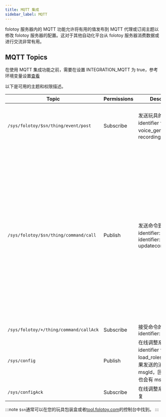 ```yaml
---
title: MQTT 集成
sidebar_label: MQTT
---
```


folotoy 服务器内的 MQTT 功能允许将有用的值发布到 MQTT 代理或订阅主题以修改 folotoy 服务器的配置。这对于其他自动化平台从 folotoy 服务器消费数据或进行交流非常有用。

## MQTT Topics

在使用 MQTT 集成功能之前，需要在设置 INTEGRATION_MQTT 为 true，参考环境变量设置[查看](../configuration/environment_variables.md)

以下是可用的主题和权限描述。

| Topic                                                  | Permissions | Description                                                                | Payload                                                                                                                                                                                                                                                                                                                                                                                                                                                                                                                                                                                                                                                                                                                  |
|--------------------------------------------------------| --------- |----------------------------------------------------------------------------|--------------------------------------------------------------------------------------------------------------------------------------------------------------------------------------------------------------------------------------------------------------------------------------------------------------------------------------------------------------------------------------------------------------------------------------------------------------------------------------------------------------------------------------------------------------------------------------------------------------------------------------------------------------------------------------------------------------------------|
| `/sys/folotoy/$sn/thing/event/post`                  | Subscribe | 发送玩具的事件消息，identifier 包括: voice_generated，recording_transcribed             | {"msgId": 174, "identifier": "voice_generated", "inputParams": {"recordingId": 31, "order": 4, "voiceText": " What's your first question?", "voiceUrl": "http://192.168.52.164:8082/voice-58fa4289fcc04d89bfee38aa038a904a.mp3", "role": 7}}                                                                                                                                                                                                                                                                                                                                                                                                                                                                             |
| `/sys/folotoy/$sn/thing/command/call`                  | Publish | 发送命令到玩具，identifier: iwantplay，identifier: updatecommonconfig               | 使用角色1播放文字：<br/>{"msgId": 100,"identifier": "iwantplay","inputParams": {"role": 1,"text": "这是一个播放文字转语音的测试123 hi good 朋友"}} <br/>播放链接：<br/>{"msgId" : 1,  "identifier" : "iwantplay", "inputParams" : {  "url" : "http://192.168.52.81:9001/speech-11.mp3" }}  <br/> 当 url 和 text 同时存在时，优先播放 url <br/>修改通用配置：<br/>{"msgId" : 1,  "identifier" : "updatecommonconfig", "inputParams" : {  "record_type" : 1,"open_tip_type" : 1,"voltage_alarm" : 3.7,"sleep_trigger_time" : 600,"volume" : 100 }} <br/> record_type: 1-点击录音按键对话,2-按压录音按键对话,3-连续对话模式<br/> open_tip_type: 0-关闭开机提示音,1-启用开机提示应<br/> voltage_alarm: 电压预警值配置，默认为3.7V<br/> sleep_trigger_time: 休眠触发时间配置，默认为0，最小为30，单位为秒，为0时不启用<br/> volume: 音量配置，默认为100，范围为0-100 |
| `/sys/folotoy/+/thing/command/callAck`                  | Subscribe | 接受命令的执行结果. identifier: iwantplay                                           | {"identifier": "iwantplay", "msgId": 1, "result": 1}, If result is 0 when command failed                                                                                                                                                                                                                                                                                                                                                                                                                                                                                                                                                                                                                                 |
| `/sys/config`                  | Publish | 在线调整系统配置，identifier 包括：load_roles_config , 如果发送的消息中有 msgId，回复的消息中也会有 msgId | {"msgId": 174, "identifier": "load_roles_config"}                                                                                                                                                                                                                                                                                                                                                                                                                                                                                                                                                                                                                                                                        |
| `/sys/configAck`                  | Subscribe | 在线调整系统配置的回复                                                                | {"msgId": 174, "identifier": "load_roles_config", "result": 1}                                                                                                                                                                                                                                                                                                                                                                                                                                                                                                                                                                                                                                                           |

:::note
`$sn`通常可以在您的玩具包装盒或者[tool.folotoy.com](https://tool.folotoy.com)的控制台中找到。
:::
